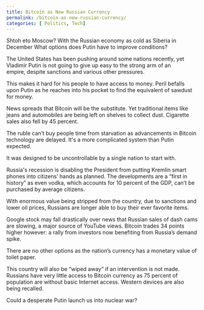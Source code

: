 ```yaml
---
title: Bitcoin as New Russian Currency
permalink: /bitcoin-as-new-russian-currency/
categories: [ Politics, Tech]
---
```

Shtoh eto Moscow? With the Russian economy as cold as Siberia in December What options does Putin have to improve conditions?

The United States has been pushing around some nations recently, yet Vladimir Putin is not going to give up easy to the strong arm of an empire, despite sanctions and various other pressures.

This makes it hard for his people to have access to money. Peril befalls upon Putin as he reaches into his pocket to find the equivalent of sawdust for money.

News spreads that Bitcoin will be the substitute. Yet traditional items like jeans and automobiles are being left on shelves to collect dust. Cigarette sales also fell by 45 percent.

The ruble can’t buy people time from starvation as advancements in Bitcoin technology are delayed. It's a more complicated system than Putin expected.

It was designed to be uncontrollable by a single nation to start with.

Russia's recession is disabling the President from putting Kremlin smart phones into citizens’ hands as planned. The developments are a “first in history” as even vodka, which accounts for 10 percent of the GDP, can’t be purchased by average citizens.

With enormous value being stripped from the country, due to sanctions and lower oil prices, Russians are longer able to buy their ever favorite items.

Google stock may fall drastically over news that Russian sales of dash cams are slowing, a major source of YouTube views. Bitcoin trades 34 points higher however: a rally from investors now benefiting from Russia’s demand spike.

There are no other options as the nation’s currency has a monetary value of toilet paper.

This country will also be “wiped away” if an intervention is not made. Russians have very little access to Bitcoin currency as 75 percent of population are without basic Internet access. Western devices are also being recalled.

Could a desperate Putin launch us into nuclear war?
